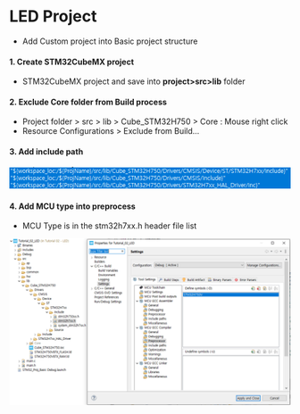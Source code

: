 # LED Project

- Add Custom project into Basic project structure

#### 1. Create STM32CubeMX project

- STM32CubeMX project and save into <b>project>src>lib</b> folder

#### 2. Exclude Core folder from Build process

- Project folder > src > lib > Cube_STM32H750 > Core : Mouse right click
- Resource Configurations > Exclude from Build...

#### 3. Add include path

<img src="../images/led_include_path.png"></img>

#### 4. Add MCU type into preprocess

- MCU Type is in the stm32h7xx.h header file list

<img src="../images/preprocessor.png"></img>
